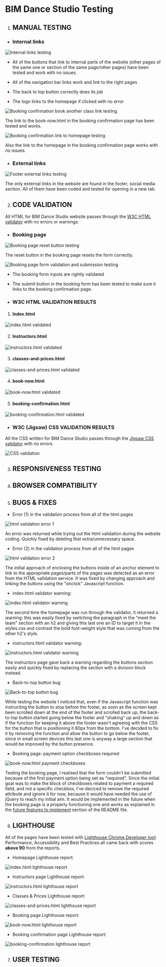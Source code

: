 # BIM Dance Studio Testing

1) ## MANUAL TESTING

- ### Internal links

![Internal links testing](docs/TESTING-images/internal-links-testing.gif)

- All of the buttons that link to internal parts of the website (other pages of the same one or section of the same page/other pages) have been tested and work with no issues.

- All of the navigation bar links work and link to the right pages

- The back to top button correctly does its job

- The logo links to the homepage if clicked with no error

![Booking confirmation book another class link testing](docs/TESTING-images/booking-confirmation-book-another-link-testing.gif)

The link to the book-now.html in the booking confirmation page has been tested and works.

![Booking confirmation link to homepage testing](docs/TESTING-images/booking-confirmation-homepage-link-testing.gif)

Also the link to the homepage in the booking confirmation page works with no issues.

- ### External links

![Footer external links testing](docs/TESTING-images/footer-external-links.gif)

The only external links in the website are found in the footer, social media section. 
All of them have been coded and tested for opening in a new tab.

2) ## CODE VALIDATION

All HTML for BIM Dance Studio website passes through the [W3C HTML validator](https://validator.w3.org/) with no errors or warnings.

- ### Booking page

![Booking page reset button testing](docs/TESTING-images/reset-button-form-testing.gif)

The reset button in the booking page resets the form correctly.

![Booking page form validation and submission testing](docs/TESTING-images/booking-form-testing.gif)

- The booking form inputs are rightly validated

- The submit button in the booking form has been tested to make sure it links to the booking confirmation page.

- ### W3C HTML VALIDATION RESULTS

1) #### Index.html

![index.html validated](docs/TESTING-images/homepage-validated.png)

2) #### Instructors.html

![instructors.html validated](docs/TESTING-images/instructors-page-validated.png)

3) #### classes-and-prices.html

![classes-and-prices.html validated](docs/TESTING-images/classes-and-prices-validated.png)

4) #### book-now.html

![book-now.html validated](docs/TESTING-images/booking-page-validated.png)

5) #### booking-confirmation.html

![booking-confirmation.html validated](docs/TESTING-images/booking-confirmation-validated.png)

- ### W3C (Jigsaw) CSS VALIDATION RESULTS

All the CSS written for BIM Dance Studio passes through the [Jigsaw CSS validator](https://jigsaw.w3.org/css-validator/) with no errors.

![CSS validation](docs/TESTING-images/css-validation.png)


3) ## RESPONSIVENESS TESTING

4) ## BROWSER COMPATIBILITY 

5) ## BUGS & FIXES

- Error (1) in the validation process from all of the html pages

![html validation error 1](docs/TESTING-images/html-error-1.png)

An error was returned while trying out the html validation during the website coding. Quickly fixed by deleting that extra/unnecessary space.

- Error (2) in the validation process from all of the html pages

![html validation error 2](docs/TESTING-images/html-error-2.png)

The initial approach of enclosing the buttons inside of an anchor element to link to the appropriate pages/parts of the pages was detected as an error from the HTML validation service. It was fixed by changing approach and linking the buttons using the "onclick" Javascript function.

- index.html validator warning:

![index.html validator warning](docs/TESTING-images/homepage-validation-warning.png)

The second time the homepage was run through the validator, it returned a warning: this was easily fixed by switching the paragraph in the "meet the team" section with an h2 and giving this last one an ID to target it in the styles.css and contrast the bold font-weight style that was coming from the other h2's style.

- instructors.html validator warning:

![instructors.html validator warning](docs/TESTING-images/instructors-page-validation-warning.png)

The instructors page gave back a warning regarding the buttons section: easily and quickly fixed by replacing the section with a division block instead. 

- Back-to-top button bug

![Back-to-top button bug](docs/TESTING-images/back-to-top-bug.gif)

While testing the website I noticed that, even if the Javascript function was instructing the button to stop before the footer, as soon as the screen kept been scrolled down at the end of the footer and scrolled back up, the back-to-top button started going below the footer and "shaking" up and down as if the function for keeping it above the footer wasn't agreeing with the CSS for the button that is positioning it 80px from the bottom.
I've decided to fix it by removing the function and allow the button to go below the footer, since in small screen devices this last one is anyway a large section that would be improved by the button presence.

- Booking page: payment option checkboxes required

![book-now.html payment checkboxes](docs/TESTING-images/booking-page-payment-checkbox-bug.gif)

Testing the booking page, I realised that the form couldn't be submitted because of the first payment option being set as "required". Since the initial goal was to make the block of checkboxes related to payment a required field, and not a specific checkbox, I've deciced to remove the required attribute and ignore it for now, because it would have needed the use of jQuery to reach my initial aim. It would be implemented in the future when the booking page is a properly functioning one and works as explained in the [future features to implement](README.md/#features-to-implement-in-the-future) section of the README file.

6) ## LIGHTHOUSE

All of the pages have been tested with [Lighthouse Chrome Developer tool](https://chrome.google.com/webstore/detail/lighthouse/blipmdconlkpinefehnmjammfjpmpbjk?hl=en): Performance, Accessibility and Best Practices all came back with scores __above 90__ from the reports.

- Homepage Lighthouse report:

![index.html lighthouse report](docs/TESTING-images/homepage-lighthouse-report.png)

- Instructors page Lighthouse report:

![instructors.html lighthouse report](docs/TESTING-images/instructors-lighthouse-report.png)

- Classes & Prices Lighthouse report:

![classes-and-prices.html lighthouse report](docs/TESTING-images/classes%26prices-lighthouse-report.png)

- Booking page Lighthouse report:

![book-now.html lighthouse report](docs/TESTING-images/booking-page-lighthouse-report.png)

- Booking confirmation page Lighthouse report:

![booking-confirmation lighthouse report](docs/TESTING-images/booking-confirmation-lighthouse-report.png)

7) ## USER TESTING


